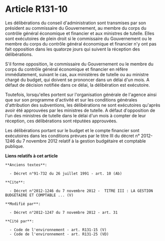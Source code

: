 # Article R131-10

Les délibérations du conseil d'administration sont transmises par son président au commissaire du Gouvernement, au membre du
corps du contrôle général économique et financier et aux ministres de tutelle. Elles sont exécutoires de plein droit si le
commissaire du Gouvernement ou le membre du corps du contrôle général économique et financier n'y ont pas fait opposition
dans les quatorze jours qui suivent la réception des délibérations. 

S'il forme opposition, le commissaire du Gouvernement ou le membre du corps du contrôle général économique et financier en
réfère immédiatement, suivant le cas, aux ministères de tutelle ou au ministre chargé du budget, qui doivent se prononcer
dans un délai d'un mois. A défaut de décision notifiée dans ce délai, la délibération est exécutoire. 

Toutefois, lorsqu'elles portent sur l'organisation générale de l'agence ainsi que sur son programme d'activité et sur les
conditions générales d'attribution des subventions, les délibérations ne sont exécutoires qu'après avoir été approuvées par
les ministres de tutelle. A défaut d'opposition de l'un des ministres de tutelle dans le délai d'un mois à compter de leur
réception, ces délibérations sont réputées approuvées. 

Les délibérations portant sur le budget et le compte financier sont exécutoires dans les conditions prévues par le titre III
du décret n° 2012-1246 du 7 novembre 2012 relatif à la gestion budgétaire et comptable publique.

**Liens relatifs à cet article**

	**Anciens textes**:

	  - Décret n°91-732 du 26 juillet 1991 - art. 10 (Ab)

	**Cite**:

	  - Décret n°2012-1246 du 7 novembre 2012 -  TITRE III : LA GESTION BUDGÉTAIRE ET COMPTABLE ... (V)

	**Modifié par**:

	  - Décret n°2012-1247 du 7 novembre 2012 - art. 31

	**Cité par**:

	  - Code de l'environnement - art. R131-15 (V)
	  - Code de l'environnement - art. R131-25 (VD)
